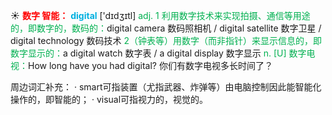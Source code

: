 ☀ <font color="red">**数字 智能：**</font>
<font color="sky blue">**digital**</font> ['dɪdʒɪtl] 
<font color="#00b050">adj. 1 利用数字技术来实现拍摄、通信等用途的，即数字的，数码的：</font>digital camera 数码照相机 / digital satellite 数字卫星 / digital technology 数码技术 <font color="#00b050">2（钟表等）用数字（而非指针）来显示信息的，即数字显示的：</font>a digital watch 数字表 / a digital display 数字显示 <font color="#00b050">n. [U] 数字电视：</font>How long have you had digital? 你们有数字电视多长时间了？ 

周边词汇补充：
· smart可指装置（尤指武器、炸弹等）由电脑控制因此能智能化操作的，即智能的；
· visual可指视力的，视觉的。
